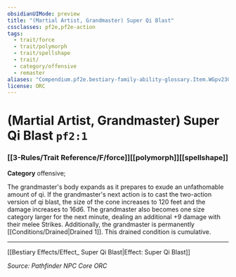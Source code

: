 ```yaml
---
obsidianUIMode: preview
title: "(Martial Artist, Grandmaster) Super Qi Blast"
cssclasses: pf2e,pf2e-action
tags:
  - trait/force
  - trait/polymorph
  - trait/spellshape
  - trait/
  - category/offensive
  - remaster
aliases: "Compendium.pf2e.bestiary-family-ability-glossary.Item.WGpv23G4FFSGDMC5"
license: ORC
---
```

# (Martial Artist, Grandmaster) Super Qi Blast `pf2:1`

### [[3-Rules/Trait Reference/F/force]][[polymorph]][[spellshape]]

**Category** offensive; 




The grandmaster's body expands as it prepares to exude an unfathomable amount of qi. If the grandmaster's next action is to cast the two-action version of qi blast, the size of the cone increases to 120 feet and the damage increases to 16d6. The grandmaster also becomes one size category larger for the next minute, dealing an additional +9 damage with their melee Strikes. Additionally, the grandmaster is permanently [[Conditions/Drained|Drained 1]]. This drained condition is cumulative.

* * *

[[Bestiary Effects/Effect_ Super Qi Blast|Effect: Super Qi Blast]]

*Source: Pathfinder NPC Core*
*ORC*